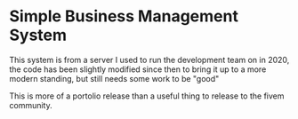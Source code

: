 # Simple Business Management System
 
 This system is from a server I used to run the development team on in 2020, the code has been slightly modified since then to bring it up to a more modern standing, but still needs some work to be "good"

This is more of a portolio release than a useful thing to release to the fivem community.
